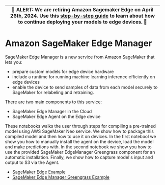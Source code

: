| :rotating_light: **ALERT**: We are retiring Amazon Sagemaker Edge on April 26th, 2024. Use this [step-by-step guide]( https://docs.aws.amazon.com/sagemaker/latest/dg/edge-eol.html) to learn about how to continue deploying your models to edge devices. :rotating_light:|
| --- |

# Amazon SageMaker Edge Manager

SageMaker Edge Manager is a new service from Amazon SageMaker that lets you:

+ prepare custom models for edge device hardware
+ include a runtime for running machine learning inference efficiently on edge devices
+ enable the device to send samples of data from each model securely to SageMaker for relabeling and retraining.

There are two main components to this service:

+ SageMaker Edge Manager in the Cloud
+ SageMaker Edge Agent on the Edge device


These notebooks walks the user through steps for compiling a pre-trained model using AWS SageMaker Neo service. We show how to package this compiled model and then how to use it on devices. In the first notebool we show you how to manually install the agent on the device, load the model and make predictions with. In the second notebook we show you how to use the provided SageMaker EdgeManager Greengrass component for an automatic installation. Finally, we show how to capture model's input and output to S3 via the Agent.

- [SageMaker Edge Example](sagemaker_edge_example/sagemaker_edge_example.ipynb)
- [SageMaker Edge Manager Greengrass Example](sagemaker_edge_example/sagemaker_edge_greengrass_example.ipynb)
